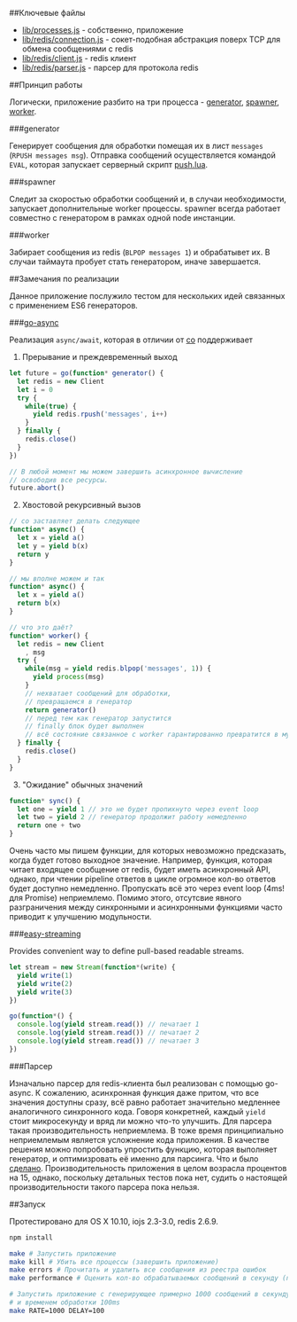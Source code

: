 ##Ключевые файлы

  * [lib/processes.js](lib/processes.js) - собственно, приложение
  * [lib/redis/connection.js](lib/redis/connection.js) - сокет-подобная абстракция поверх TCP
  для обмена сообщениями с redis
  * [lib/redis/client.js](lib/redis/client.js) - redis клиент
  * [lib/redis/parser.js](lib/redis/parser.js) - парсер для протокола redis

##Принцип работы

Логически, приложение разбито на три процесса - [generator](lib/processes.js#L37),
[spawner](lib/processes.js#L76), [worker](lib/processes.js#L11).

###generator

Генерирует сообщения для обработки помещая их в лист `messages` (`RPUSH messages msg`).
Отправка сообщений осуществляется командой `EVAL`, которая запускает серверный скрипт
[push.lua](lib/push.lua).

###spawner

Следит за скоростью обработки сообщений и, в случаи необходимости, запускает
дополнительные worker процессы. spawner всегда работает совместно с генератором
в рамках одной node инстанции.

###worker

Забирает сообщения из redis (`BLPOP messages 1`) и обрабатывет их. В случаи таймаута
пробует стать генератором, иначе завершается.

##Замечания по реализации

Данное приложение послужило тестом для нескольких идей
связанных с применением ES6 генераторов.

###[go-async](https://github.com/eldargab/go-async)

Реализация `async/await`, которая в отличии от [co](https://github.com/tj/co)
поддерживает

1) Прерывание и преждевременный выход

```javascript
let future = go(function* generator() {
  let redis = new Client
  let i = 0
  try {
    while(true) {
      yield redis.rpush('messages', i++)
    }
  } finally {
    redis.close()
  }
})

// В любой момент мы можем завершить асинхронное вычисление
// освободив все ресурсы.
future.abort()
```

2) Хвостовой рекурсивный вызов

```javascript
// co заставляет делать следующее
function* async() {
  let x = yield a()
  let y = yield b(x)
  return y
}

// мы вполне можем и так
function* async() {
  let x = yield a()
  return b(x)
}

// что это даёт?
function* worker() {
  let redis = new Client
    , msg
  try {
    while(msg = yield redis.blpop('messages', 1)) {
      yield process(msg)
    }
    // нехватает сообщений для обработки,
    // превращаемся в генератор
    return generator()
    // перед тем как генератор запустится
    // finally блок будет выполнен
    // всё состояние связанное с worker гарантированно превратится в мусор
  } finally {
    redis.close()
  }
}
```

3) "Ожидание" обычных значений

```javascript
function* sync() {
  let one = yield 1 // это не будет пропихнуто через event loop
  let two = yield 2 // генератор продолжит работу немедленно
  return one + two
}
```

Очень часто мы пишем функции, для которых невозможно предсказать, когда будет готово
выходное значение. Например, функция, которая читает входящее сообщение от redis,
будет иметь асинхронный API, однако, при чтении pipeline ответов в цикле огромное кол-во
ответов будет доступно немедленно. Пропускать всё это через event loop (4ms! для Promise)
неприемлемо. Помимо этого, отсутсвие явного разграничения между
синхронными и асинхронными функциями часто приводит к улучшению модульности.

###[easy-streaming](https://github.com/eldargab/easy-streaming)

Provides convenient way to define pull-based readable streams.

```javascript
let stream = new Stream(function*(write) {
  yield write(1)
  yield write(2)
  yield write(3)
})

go(function*() {
  console.log(yield stream.read()) // печатает 1
  console.log(yield stream.read()) // печатает 2
  console.log(yield stream.read()) // печатает 3
})
```

###Парсер

Изначально парсер для redis-клиента был реализован с помощью go-async.
К сожалению, асинхронная функция даже притом, что все
значения доступны сразу, всё равно работает значительно медленнее аналогичного синхронного кода.
Говоря конкретней, каждый `yield` стоит микросекунду и вряд ли можно что-то улучшить.
Для парсера такая производительность неприемлема. В тоже время принципиально
неприемлемым является усложнение кода приложения. В качестве решения можно попробовать упростить
функцию, которая выполняет генератор, и оптимизровать её именно для парсинга.
Что и было [сделано](lib/redis/connection.js#L105).
Производительность приложения в целом возрасла процентов на 15, однако, поскольку детальных
тестов пока нет, судить о настоящей производительности такого парсера пока нельзя.

##Запуск

Протестировано для OS X 10.10, iojs 2.3-3.0, redis 2.6.9.

```bash
npm install

make # Запустить приложение
make kill # Убить все процессы (завершить приложение)
make errors # Прочитать и удалить все сообщения из реестра ошибок
make performance # Оценить кол-во обрабатываемых сообщений в секунду (по скорости накопления ошибок)

# Запустить приложение с генерирующее примерно 1000 сообщений в секунду
# и временем обработки 100ms
make RATE=1000 DELAY=100
```
